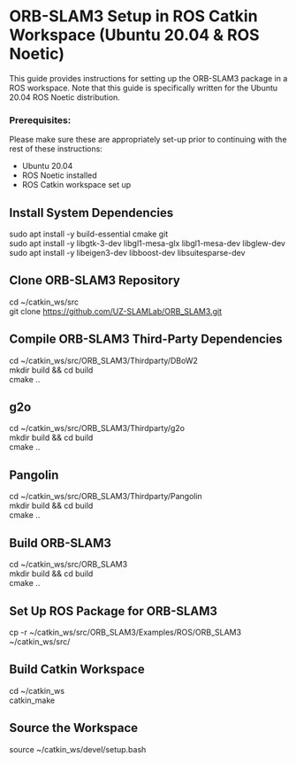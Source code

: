 # ORB-SLAM3 Setup in ROS Catkin Workspace (Ubuntu 20.04 & ROS Noetic)

This guide provides instructions for setting up the ORB-SLAM3 package in a ROS workspace. Note that this guide is specifically written for the Ubuntu 20.04 ROS Noetic distribution. 

### Prerequisites:
Please make sure these are appropriately set-up prior to continuing with the rest of these instructions: 
- Ubuntu 20.04
- ROS Noetic installed
- ROS Catkin workspace set up

## Install System Dependencies
sudo apt install -y build-essential cmake git \
sudo apt install -y libgtk-3-dev libgl1-mesa-glx libgl1-mesa-dev libglew-dev \
sudo apt install -y libeigen3-dev libboost-dev libsuitesparse-dev

## Clone ORB-SLAM3 Repository
cd ~/catkin_ws/src \
git clone https://github.com/UZ-SLAMLab/ORB_SLAM3.git 

## Compile ORB-SLAM3 Third-Party Dependencies
cd ~/catkin_ws/src/ORB_SLAM3/Thirdparty/DBoW2 \
mkdir build && cd build \
cmake ..

## g2o
cd ~/catkin_ws/src/ORB_SLAM3/Thirdparty/g2o \
mkdir build && cd build \
cmake ..

## Pangolin
cd ~/catkin_ws/src/ORB_SLAM3/Thirdparty/Pangolin \
mkdir build && cd build \
cmake ..

## Build ORB-SLAM3
cd ~/catkin_ws/src/ORB_SLAM3 \
mkdir build && cd build \
cmake ..

## Set Up ROS Package for ORB-SLAM3
cp -r ~/catkin_ws/src/ORB_SLAM3/Examples/ROS/ORB_SLAM3 ~/catkin_ws/src/

## Build Catkin Workspace
cd ~/catkin_ws \
catkin_make

## Source the Workspace
source ~/catkin_ws/devel/setup.bash
